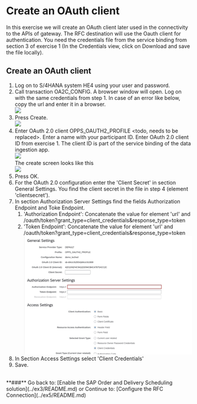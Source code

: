 # Create an OAuth client 
In this exercise we will create an OAuth client later used in the connectivity to the APIs of gateway. The RFC destination will use the Oauth client for authentication. You need the credentials file from the service binding from section 3 of exercise 1 (In the Credentials view, click on Download and save the file locally).

## Create an OAuth client

1. Log on to S/4HANA system HE4 using your user and password.
2. Call transaction OA2C_CONFIG. A browser window will open. Log on with the same credentials from step 1. In case of an error like below, copy the url and enter it in a browser.<br>![][def]
3. Press Create.<br>![][def2]
4. Enter OAuth 2.0 client OPPS_OAUTH2_PROFILE <todo, needs to be replaced>. Enter a name with your participant ID. Enter OAuth 2.0 client ID from exercise 1. <todo add more detail> The client ID is part of the service binding of the data ingestion app.
<br>![][def3]
<br>The create screen looks like this 
<br>![][def4]
5. Press OK.
6. For the OAuth 2.0 configuration enter the 'Client Secret' in section General Settings. You find the client secret in the file in step 4 (element 'clientsecret').   
7. In section Authorization Server Settings find the fields Authorization Endpoint and Toke Endpoint.
   1. 'Authorization Endpoint': Concatenate the value for element 'url' and /oauth/token?grant_type=client_credentials&response_type=token
   2. 'Token Endpoint': Concatenate the value for element 'url' and /oauth/token?grant_type=client_credentials&response_type=token ![](/exercises/ex4/images/teched6.jpg)
8. In Section Access Settings select 'Client Credentials'
9.  Save.

<br>
**###** Go back to: [Enable the SAP Order and Delivery Scheduling solution](../ex3/README.md) or Continue to: [Configure the RFC Connection](../ex5/README.md)

[def]: /exercises/ex4/images/teched_error1.jpg
[def2]: /exercises/ex4/images/EX4_2.jpg
[def3]: /exercises/ex4/images/EX4_3.jpg
[def4]: /exercises/ex4/images/EX4_5.jpg